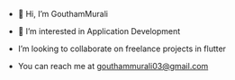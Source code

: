 - 👋 Hi, I’m GouthamMurali
- 👀 I’m interested in Application Development

- I’m looking to collaborate on freelance projects in flutter
- You can reach me at gouthammurali03@gmail.com

<!---
GouthamMurali03/GouthamMurali03 is a ✨ special ✨ repository because its `README.md` (this file) appears on your GitHub profile.
You can click the Preview link to take a look at your changes.
--->
